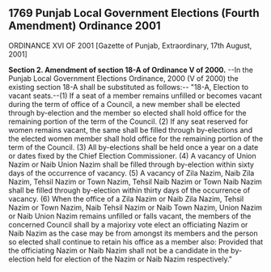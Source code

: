 ## 1769 Punjab Local Government Elections (Fourth Amendment) Ordinance 2001
 
ORDINANCE XVI OF 2001
[Gazette of Punjab, Extraordinary, 17th August, 2001]


 

**Section 2. Amendment of section 18-A of Ordinance V of 2000.**
--In the Punjab Local Government Elections Ordinance, 2000 (V of 2000) the existing section 18-A shall be substituted as follows:--
   "18-A, Election to vacant seats.--(1) If a seat of a member remains unfilled or becomes vacant during the term of office of a Council, a new member shall be elected through by-election and the member so elected shall hold office for the remaining portion of the term of the Council.
   (2) If any seat reserved for women remains vacant, the same shall be filled through by-elections and the elected women member shall hold office for the remaining portion of the term of the Council.
   (3) All by-elections shall be held once a year on a date or dates fixed by the Chief Election Commissioner.
   (4) A vacancy of Union Nazim or Naib Union Nazim shall be filled through by-election within sixty days of the occurrence of vacancy.
   (5) A vacancy of Zila Nazim, Naib Zila Nazim, Tehsil Nazim or Town Nazim, Tehsil Naib Nazim or Town Naib Nazim shall be filled through by-election within thirty days of the occurrence of vacancy.
   (6) When the office of a Zila Nazim or Naib Zila Nazim, Tehsil Nazim or Town Nazim, Naib Tehsil Nazim or Naib Town Nazim, Union Nazim or Naib Union Nazim remains unfilled or falls vacant, the members of the concerned Council shall by a majorixy vote elect an officiating Nazim or Naib Nazim as the case may be from amongst its members and the person so elected shall continue to retain his office as a member also:
   Provided that the officiating Nazim or Naib Nazim shall not be a candidate in the by-election held for election of the Nazim or Naib Nazim respectively."

